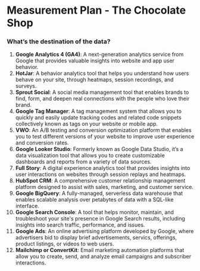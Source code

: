 # Measurement Plan - The Chocolate Shop


### **What’s the destination of the data?**

 1. **Google Analytics 4 (GA4)**: A next-generation analytics service from Google that provides valuable insights into website and app user behavior. 
 2. **HotJar**: A behavior analytics tool that helps you understand how users behave on your site, through heatmaps, session recordings, and surveys. 
 3. **Sprout Social**: A social media management tool that enables brands to find, form, and deepen real connections with the people who love their brand.
 4. **Google Tag Manager**: A tag management system that allows you to quickly and easily update tracking codes and related code snippets collectively known as tags on your website or mobile app.
 5. **VWO**: An A/B testing and conversion optimization platform that enables you to test different versions of your website to improve user experience and conversion rates.
 6. **Google Looker Studio**: Formerly known as Google Data Studio, it’s a data visualization tool that allows you to create customizable dashboards and reports from a variety of data sources.
 7.  **Full Story**: A digital experience analytics tool that provides insights into user interactions on websites through session replays and heatmaps.  
 8. **HubSpot CRM**: A comprehensive customer relationship management platform designed to assist with sales, marketing, and customer service.  
 9. **Google BigQuery**: A fully-managed, serverless data warehouse that enables scalable analysis over petabytes of data  with a SQL-like interface.
10. **Google Search Console**: A tool that helps monitor, maintain, and troubleshoot your site's presence in Google Search results, including insights into search traffic, performance, and issues.
11. **Google Ads**: An online advertising platform developed by Google, where advertisers bid to display brief advertisements, servics, offerings, product listings, or videos to web users.
12. **Mailchimp or ConvertKit**: Email marketing automation platforms that allow you to create, send, and analyze email campaigns and subscriber interactions.

